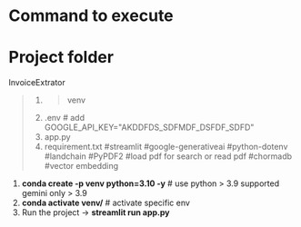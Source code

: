 # Command to execute

# Project folder
InvoiceExtrator
>  1. >venv
>  2. .env # add GOOGLE_API_KEY="AKDDFDS_SDFMDF_DSFDF_SDFD"
>  3. app.py
>  4. requirement.txt
        #streamlit
>       #google-generativeai
>       #python-dotenv
>       #landchain
>       #PyPDF2 #load pdf for search or read pdf
>       #chormadb #vector embedding

1. **conda create -p venv python=3.10 -y** # use python > 3.9 supported gemini only > 3.9
2. **conda activate venv/** # activate specific env
3. Run the project ->  **streamlit run app.py**
